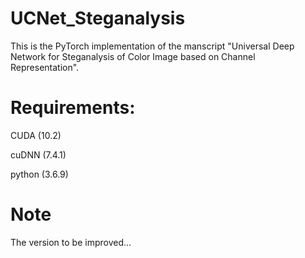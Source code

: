 # UCNet_Steganalysis

This is the PyTorch implementation of the manscript "Universal Deep Network for Steganalysis of Color Image based on Channel Representation". 

# Requirements:
CUDA (10.2)

cuDNN (7.4.1)

python (3.6.9)




# Note
The version to be improved...
